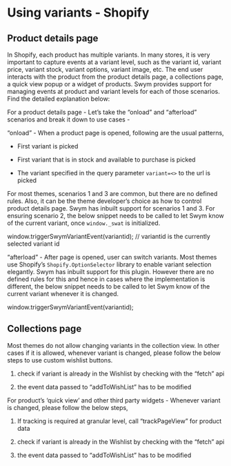 # Using variants - Shopify

## Product details page

In Shopify, each product has multiple variants. In many stores, it is very important to capture events at a variant level, such as the variant id, variant price, variant stock, variant options, variant image, etc. The end user interacts with the product from the product details page, a collections page, a quick view popup or a widget of products. Swym provides support for managing events at product and variant levels for each of those scenarios. Find the detailed explanation below:

For a product details page - Let’s take the “onload” and “afterload”  scenarios and break it down to use cases - 

“onload” - When a product page is opened, following are the usual patterns,

- First variant is picked 

- First variant that is in stock and available to purchase is picked

- The variant specified in the query parameter <code>variant=<<variantid>></code> to the url is picked

For most themes, scenarios 1 and 3 are common, but there are no defined rules. Also, it can be the theme developer’s choice as how to control product details page. Swym has inbuilt support for scenarios 1 and 3. For ensuring scenario 2, the below snippet needs to be called to let Swym know of the current variant, once <code>window._swat</code> is initialized.


<aside>window.triggerSwymVariantEvent(variantid); // variantid is the currently selected variant id</aside>


“afterload” - After page is opened, user can switch variants. Most themes use Shopify’s <code>Shopify.OptionSelector</code> library to enable variant selection elegantly. Swym has inbuilt support for this plugin. However there are no defined rules for this and hence in cases where the implementation is different, the below snippet needs to be called to let Swym know of the current variant whenever it is changed.


<aside>window.triggerSwymVariantEvent(variantid);</aside>

## Collections page

Most themes do not allow changing variants in the collection view. In other cases if it is allowed, whenever variant is changed, please follow the below steps to use custom wishlist buttons.

1. check if variant is already in the Wishlist by checking with the “fetch” api

2. the event data passed to “addToWishList” has to be modified

For product’s ‘quick view’ and other third party widgets - Whenever variant is changed, please follow the below steps,

1. If tracking is required at granular level, call “trackPageView” for product data

2. check if variant is already in the Wishlist by checking with the “fetch” api

3. the event data passed to “addToWishList” has to be modified
